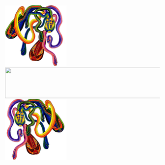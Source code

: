 <img src="rainbow2_transparent.png" width="200" height="200">   <img src="http://i.picasion.com/gl/91/fjNc.gif" width="1000" height="100">                              <img src="rainbow1_transparent.png" width="200" height="200">

<!--
**rowancurry/rowancurry** is a ✨ _special_ ✨ repository because its `README.md` (this file) appears on your GitHub profile.

Here are some ideas to get you started:

- 🔭 I’m currently working on ...
- 🌱 I’m currently learning ...
- 👯 I’m looking to collaborate on ...
- 🤔 I’m looking for help with ...
- 💬 Ask me about ...
- 📫 How to reach me: ...
- 😄 Pronouns: ...
- ⚡ Fun fact: ...
-->
